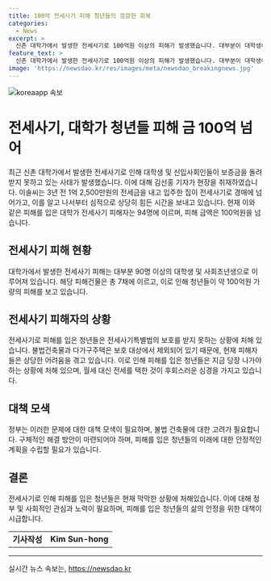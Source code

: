 ```yaml
---
title: 100억 전세사기 피해 청년들의 깜깜한 회복
categories:
  - News
excerpt: >
  신촌 대학가에서 발생한 전세사기로 100억원 이상의 피해가 발생했습니다. 대부분이 대학생이거나 사회초년생인 100여 명의 청년들이 보증금을 돌려받지 못하고 있다는데, 전세사기특별법으로 구제받기 어려운 상황입니다. 대학가 근처 빌라들은 관리가 전혀 되지 않고, 전세금을 낸 사람들은 안전한 매물이라는 공인중개사의 말에 속앓이하고 있습니다. 현재 약 7채의 건물이 경매에 넘어갔으며, 피해금은 100억원을 넘어섰습니다. 이에 대해 청년들은 전세사기특별법의 보호를 받지 못하면서 불법건축물과 다가구주택은 구제 대상이 아니어서 당장 나가야 하는 상황에 처해 있습니다.
feature_text: >
  신촌 대학가에서 발생한 전세사기로 100억원 이상의 피해가 발생했습니다. 대부분이 대학생이거나 사회초년생인 100여 명의 청년들이 보증금을 돌려받지 못하고 있다는데, 전세사기특별법으로 구제받기 어려운 상황입니다. 대학가 근처 빌라들은 관리가 전혀 되지 않고, 전세금을 낸 사람들은 안전한 매물이라는 공인중개사의 말에 속앓이하고 있습니다. 현재 약 7채의 건물이 경매에 넘어갔으며, 피해금은 100억원을 넘어섰습니다. 이에 대해 청년들은 전세사기특별법의 보호를 받지 못하면서 불법건축물과 다가구주택은 구제 대상이 아니어서 당장 나가야 하는 상황에 처해 있습니다.
image: 'https://newsdao.kr/res/images/meta/newsdao_breakingnews.jpg'
---
```


<p><img src="https://newsdao.kr/res/images/meta/newsdao_breakingnews.jpg" alt="koreaapp 속보" /></p>

<h1>전세사기, 대학가 청년들 피해 금 100억 넘어</h1>

<p data-ke-size="size16">최근 신촌 대학가에서 발생한 전세사기로 인해 대학생 및 신입사회인들이 보증금을 돌려받지 못하고 있는 사태가 발생했습니다. 이에 대해 김선홍 기자가 현장을 취재하였습니다. 이솔씨는 3년 전 1억 2,500만원의 전세금을 내고 입주한 집이 전세사기로 경매에 넘어가고, 이를 알고 나서부터 심적으로 상당히 힘든 시간을 보내고 있습니다. 현재 이와 같은 피해를 입은 대학가 전세사기 피해자는 94명에 이르며, 피해 금액은 100억원을 넘습니다.</p>

<h2 data-ke-size="size26">전세사기 피해 현황</h2>

<p data-ke-size="size16">대학가에서 발생한 전세사기 피해는 대부분 90명 이상의 대학생 및 사회초년생으로 이루어져 있습니다. 해당 피해건물은 총 7채에 이르고, 이로 인해 청년들이 약 100억원 가량의 피해를 보고 있습니다.</p>

<h2 data-ke-size="size26">전세사기 피해자의 상황</h2>

<p data-ke-size="size16">전세사기로 피해를 입은 청년들은 전세사기특별법의 보호를 받지 못하는 상황에 처해 있습니다. 불법건축물과 다가구주택은 보호 대상에서 제외되어 있기 때문에, 현재 피해자들은 상당한 어려움을 겪고 있습니다. 이로 인해 피해를 입은 청년들은 지금 당장 나가야 하는 상황에 처해 있으며, 월세 대신 전세를 택한 것이 후회스러운 심경을 가지고 있습니다.</p>

<h2 data-ke-size="size26">대책 모색</h2>

<p data-ke-size="size16">정부는 이러한 문제에 대한 대책 모색이 필요하며, 불법 건축물에 대한 고려가 필요합니다. 구체적인 해결 방안이 마련되어야 하며, 피해를 입은 청년들의 미래에 대한 안정적인 계획을 수립할 필요가 있습니다.</p>

<h2 data-ke-size="size26">결론</h2>

<p data-ke-size="size16">전세사기로 인해 피해를 입은 청년들은 현재 막막한 상황에 처해있습니다. 이에 대해 정부 및 사회적인 관심과 노력이 필요하며, 피해를 입은 청년들의 삶의 안정을 위한 대책이 시급합니다.</p>

<table>
    <tbody>
        <tr>
            <td style="text-align: center; height: 17px;"><b>기사작성</b></td>
            <td style="text-align: center; height: 17px;"><b>Kim Sun-hong</b></td>
        </tr>
    </tbody>
</table>

<hr>

<p data-ke-size="size16"></p>
실시간 뉴스 속보는, <a href="https://newsdao.kr" rel="dofollow">https://newsdao.kr</a>



